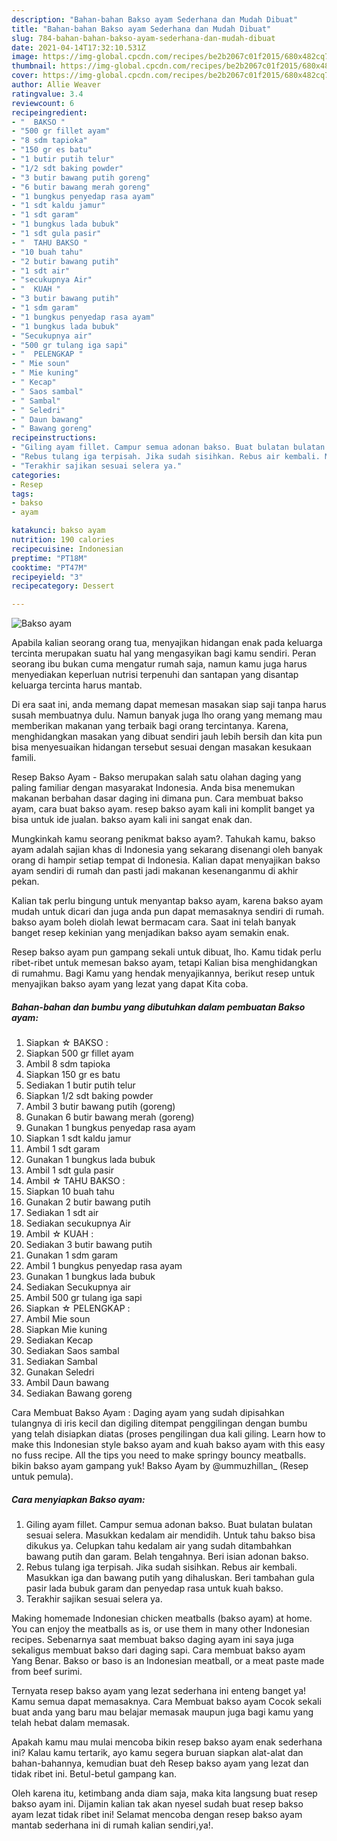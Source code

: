 ```yaml
---
description: "Bahan-bahan Bakso ayam Sederhana dan Mudah Dibuat"
title: "Bahan-bahan Bakso ayam Sederhana dan Mudah Dibuat"
slug: 784-bahan-bahan-bakso-ayam-sederhana-dan-mudah-dibuat
date: 2021-04-14T17:32:10.531Z
image: https://img-global.cpcdn.com/recipes/be2b2067c01f2015/680x482cq70/bakso-ayam-foto-resep-utama.jpg
thumbnail: https://img-global.cpcdn.com/recipes/be2b2067c01f2015/680x482cq70/bakso-ayam-foto-resep-utama.jpg
cover: https://img-global.cpcdn.com/recipes/be2b2067c01f2015/680x482cq70/bakso-ayam-foto-resep-utama.jpg
author: Allie Weaver
ratingvalue: 3.4
reviewcount: 6
recipeingredient:
- "  BAKSO "
- "500 gr fillet ayam"
- "8 sdm tapioka"
- "150 gr es batu"
- "1 butir putih telur"
- "1/2 sdt baking powder"
- "3 butir bawang putih goreng"
- "6 butir bawang merah goreng"
- "1 bungkus penyedap rasa ayam"
- "1 sdt kaldu jamur"
- "1 sdt garam"
- "1 bungkus lada bubuk"
- "1 sdt gula pasir"
- "  TAHU BAKSO "
- "10 buah tahu"
- "2 butir bawang putih"
- "1 sdt air"
- "secukupnya Air"
- "  KUAH "
- "3 butir bawang putih"
- "1 sdm garam"
- "1 bungkus penyedap rasa ayam"
- "1 bungkus lada bubuk"
- "Secukupnya air"
- "500 gr tulang iga sapi"
- "  PELENGKAP "
- " Mie soun"
- " Mie kuning"
- " Kecap"
- " Saos sambal"
- " Sambal"
- " Seledri"
- " Daun bawang"
- " Bawang goreng"
recipeinstructions:
- "Giling ayam fillet. Campur semua adonan bakso. Buat bulatan bulatan sesuai selera. Masukkan kedalam air mendidih. Untuk tahu bakso bisa dikukus ya. Celupkan tahu kedalam air yang sudah ditambahkan bawang putih dan garam. Belah tengahnya. Beri isian adonan bakso."
- "Rebus tulang iga terpisah. Jika sudah sisihkan. Rebus air kembali. Masukkan iga dan bawang putih yang dihaluskan. Beri tambahan gula pasir lada bubuk garam dan penyedap rasa untuk kuah bakso."
- "Terakhir sajikan sesuai selera ya."
categories:
- Resep
tags:
- bakso
- ayam

katakunci: bakso ayam 
nutrition: 190 calories
recipecuisine: Indonesian
preptime: "PT18M"
cooktime: "PT47M"
recipeyield: "3"
recipecategory: Dessert

---
```



![Bakso ayam](https://img-global.cpcdn.com/recipes/be2b2067c01f2015/680x482cq70/bakso-ayam-foto-resep-utama.jpg)

Apabila kalian seorang orang tua, menyajikan hidangan enak pada keluarga tercinta merupakan suatu hal yang mengasyikan bagi kamu sendiri. Peran seorang ibu bukan cuma mengatur rumah saja, namun kamu juga harus menyediakan keperluan nutrisi terpenuhi dan santapan yang disantap keluarga tercinta harus mantab.

Di era  saat ini, anda memang dapat memesan masakan siap saji tanpa harus susah membuatnya dulu. Namun banyak juga lho orang yang memang mau memberikan makanan yang terbaik bagi orang tercintanya. Karena, menghidangkan masakan yang dibuat sendiri jauh lebih bersih dan kita pun bisa menyesuaikan hidangan tersebut sesuai dengan masakan kesukaan famili. 

Resep Bakso Ayam - Bakso merupakan salah satu olahan daging yang paling familiar dengan masyarakat Indonesia. Anda bisa menemukan makanan berbahan dasar daging ini dimana pun. Cara membuat bakso ayam, cara buat bakso ayam. resep bakso ayam kali ini komplit banget ya bisa untuk ide jualan. bakso ayam kali ini sangat enak dan.

Mungkinkah kamu seorang penikmat bakso ayam?. Tahukah kamu, bakso ayam adalah sajian khas di Indonesia yang sekarang disenangi oleh banyak orang di hampir setiap tempat di Indonesia. Kalian dapat menyajikan bakso ayam sendiri di rumah dan pasti jadi makanan kesenanganmu di akhir pekan.

Kalian tak perlu bingung untuk menyantap bakso ayam, karena bakso ayam mudah untuk dicari dan juga anda pun dapat memasaknya sendiri di rumah. bakso ayam boleh diolah lewat bermacam cara. Saat ini telah banyak banget resep kekinian yang menjadikan bakso ayam semakin enak.

Resep bakso ayam pun gampang sekali untuk dibuat, lho. Kamu tidak perlu ribet-ribet untuk memesan bakso ayam, tetapi Kalian bisa menghidangkan di rumahmu. Bagi Kamu yang hendak menyajikannya, berikut resep untuk menyajikan bakso ayam yang lezat yang dapat Kita coba.

<!--inarticleads1-->

##### Bahan-bahan dan bumbu yang dibutuhkan dalam pembuatan Bakso ayam:

1. Siapkan  ☆ BAKSO :
1. Siapkan 500 gr fillet ayam
1. Ambil 8 sdm tapioka
1. Siapkan 150 gr es batu
1. Sediakan 1 butir putih telur
1. Siapkan 1/2 sdt baking powder
1. Ambil 3 butir bawang putih (goreng)
1. Gunakan 6 butir bawang merah (goreng)
1. Gunakan 1 bungkus penyedap rasa ayam
1. Siapkan 1 sdt kaldu jamur
1. Ambil 1 sdt garam
1. Gunakan 1 bungkus lada bubuk
1. Ambil 1 sdt gula pasir
1. Ambil  ☆ TAHU BAKSO :
1. Siapkan 10 buah tahu
1. Gunakan 2 butir bawang putih
1. Sediakan 1 sdt air
1. Sediakan secukupnya Air
1. Ambil  ☆ KUAH :
1. Sediakan 3 butir bawang putih
1. Gunakan 1 sdm garam
1. Ambil 1 bungkus penyedap rasa ayam
1. Gunakan 1 bungkus lada bubuk
1. Sediakan Secukupnya air
1. Ambil 500 gr tulang iga sapi
1. Siapkan  ☆ PELENGKAP :
1. Ambil  Mie soun
1. Siapkan  Mie kuning
1. Sediakan  Kecap
1. Sediakan  Saos sambal
1. Sediakan  Sambal
1. Gunakan  Seledri
1. Ambil  Daun bawang
1. Sediakan  Bawang goreng


Cara Membuat Bakso Ayam : Daging ayam yang sudah dipisahkan tulangnya di iris kecil dan digiling ditempat penggilingan dengan bumbu yang telah disiapkan diatas (proses pengilingan dua kali giling. Learn how to make this Indonesian style bakso ayam and kuah bakso ayam with this easy no fuss recipe. All the tips you need to make springy bouncy meatballs. bikin bakso ayam gampang yuk! Bakso Ayam by @ummuzhillan_ (Resep untuk pemula). 

<!--inarticleads2-->

##### Cara menyiapkan Bakso ayam:

1. Giling ayam fillet. Campur semua adonan bakso. Buat bulatan bulatan sesuai selera. Masukkan kedalam air mendidih. Untuk tahu bakso bisa dikukus ya. Celupkan tahu kedalam air yang sudah ditambahkan bawang putih dan garam. Belah tengahnya. Beri isian adonan bakso.
1. Rebus tulang iga terpisah. Jika sudah sisihkan. Rebus air kembali. Masukkan iga dan bawang putih yang dihaluskan. Beri tambahan gula pasir lada bubuk garam dan penyedap rasa untuk kuah bakso.
1. Terakhir sajikan sesuai selera ya.


Making homemade Indonesian chicken meatballs (bakso ayam) at home. You can enjoy the meatballs as is, or use them in many other Indonesian recipes. Sebenarnya saat membuat bakso daging ayam ini saya juga sekaligus membuat bakso dari daging sapi. Cara membuat bakso ayam Yang Benar. Bakso or baso is an Indonesian meatball, or a meat paste made from beef surimi. 

Ternyata resep bakso ayam yang lezat sederhana ini enteng banget ya! Kamu semua dapat memasaknya. Cara Membuat bakso ayam Cocok sekali buat anda yang baru mau belajar memasak maupun juga bagi kamu yang telah hebat dalam memasak.

Apakah kamu mau mulai mencoba bikin resep bakso ayam enak sederhana ini? Kalau kamu tertarik, ayo kamu segera buruan siapkan alat-alat dan bahan-bahannya, kemudian buat deh Resep bakso ayam yang lezat dan tidak ribet ini. Betul-betul gampang kan. 

Oleh karena itu, ketimbang anda diam saja, maka kita langsung buat resep bakso ayam ini. Dijamin kalian tak akan nyesel sudah buat resep bakso ayam lezat tidak ribet ini! Selamat mencoba dengan resep bakso ayam mantab sederhana ini di rumah kalian sendiri,ya!.

